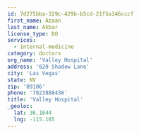 ```yaml
---
id: 7d275bba-329c-429b-b5cd-21f5a346cccf
first_name: Azaan
last_name: Akbar
license_type: DO
services:
  - internal-medicine
category: doctors
org_name: 'Valley Hospital'
address: '620 Shadow Lane'
city: 'Las Vegas'
state: NV
zip: '89106'
phone: '7023888436'
title: 'Valley Hospital'
_geoloc:
  lat: 36.1644
  lng: -115.165
---
```

